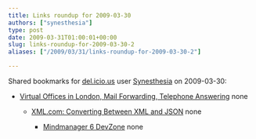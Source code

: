 ```yaml
---
title: Links roundup for 2009-03-30
authors: ["synesthesia"]
type: post
date: 2009-03-31T01:00:01+00:00
slug: links-roundup-for-2009-03-30-2 
aliases: ["/2009/03/31/links-roundup-for-2009-03-30-2"]

---
```

Shared bookmarks for [del.icio.us][1] user [Synesthesia][2] on 2009-03-30:

  * [Virtual Offices in London, Mail Forwarding, Telephone Answering][3] 
    none</li> 
    
      * [XML.com: Converting Between XML and JSON][4] 
        none</li> 
        
          * [Mindmanager 6 DevZone][5] 
            none</li> </ul>

 [1]: https://del.icio.us/
 [2]: https://del.icio.us/synesthesia
 [3]: https://www.londonpresence.com/
 [4]: https://www.xml.com/pub/a/2006/05/31/converting-between-xml-and-json.html
 [5]: https://www.mindjet.com/partners/DevZone/6/devzone/index.html